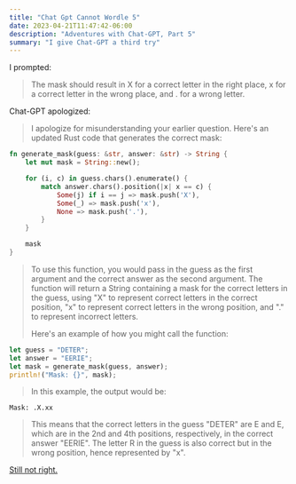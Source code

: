 ```yaml
---
title: "Chat Gpt Cannot Wordle 5"
date: 2023-04-21T11:47:42-06:00
description: "Adventures with Chat-GPT, Part 5"
summary: "I give Chat-GPT a third try"
---
```

I prompted:
> The mask should result in X for a correct letter in the right place, x for a correct letter in the wrong place, and . for a wrong letter.

Chat-GPT apologized:

> I apologize for misunderstanding your earlier question. Here's an updated Rust code that generates the correct mask:

```rust
fn generate_mask(guess: &str, answer: &str) -> String {
    let mut mask = String::new();

    for (i, c) in guess.chars().enumerate() {
        match answer.chars().position(|x| x == c) {
            Some(j) if i == j => mask.push('X'),
            Some(_) => mask.push('x'),
            None => mask.push('.'),
        }
    }

    mask
}
```

> To use this function, you would pass in the guess as the first argument and the correct answer as the second argument. The function will return a String containing a mask for the correct letters in the guess, using "X" to represent correct letters in the correct position, "x" to represent correct letters in the wrong position, and "." to represent incorrect letters.
> 
> Here's an example of how you might call the function:

```rust
let guess = "DETER";
let answer = "EERIE";
let mask = generate_mask(guess, answer);
println!("Mask: {}", mask);
```

> In this example, the output would be:

```
Mask: .X.xx
```

> This means that the correct letters in the guess "DETER" are E and E, which are in the 2nd and 4th positions, respectively, in the correct answer "EERIE". The letter R in the guess is also correct but in the wrong position, hence represented by "x".

[Still not right.](/chat-gpt-cannot-wordle/chat-gpt-cannot-wordle-6)
